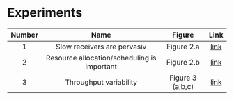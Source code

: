 # Experiments

|Number|Name|Figure|Link|
|:---:|:---:|:----:|:---:|
|1|Slow receivers are pervasiv|Figure 2.a|[link](./01_slow_receivers_are_pervasive.md)|
|2|Resource allocation/scheduling is important|Figure 2.b|[link](./02_resource_scheduling_important.md)|
|3|Throughput variability|Figure 3 (a,b,c)|[link](./03_tpur_variability.md)
